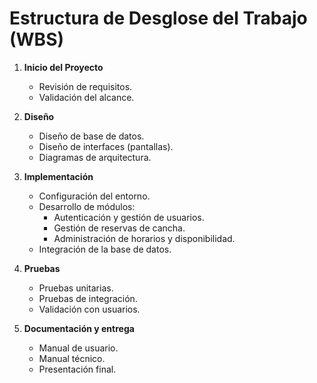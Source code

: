 # Estructura de Desglose del Trabajo (WBS)

1. **Inicio del Proyecto**
   - Revisión de requisitos.
   - Validación del alcance.

2. **Diseño**
   - Diseño de base de datos.
   - Diseño de interfaces (pantallas).
   - Diagramas de arquitectura.

3. **Implementación**
   - Configuración del entorno.
   - Desarrollo de módulos:
     - Autenticación y gestión de usuarios.
     - Gestión de reservas de cancha.
     - Administración de horarios y disponibilidad.
   - Integración de la base de datos.

4. **Pruebas**
   - Pruebas unitarias.
   - Pruebas de integración.
   - Validación con usuarios.

5. **Documentación y entrega**
   - Manual de usuario.
   - Manual técnico.
   - Presentación final.

